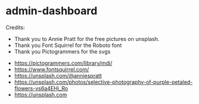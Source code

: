 # admin-dashboard

Credits:

* Thank you to Annie Pratt for the free pictures on unsplash.
* Thank you Font Squirrel for the Roboto font
* Thank you Pictogrammers for the svgs
- https://pictogrammers.com/library/mdi/
- https://www.fontsquirrel.com/
- https://unsplash.com/@anniespratt
- https://unsplash.com/photos/selective-photography-of-purple-petaled-flowers-vs6a4EHj_Ro
- https://unsplash.com